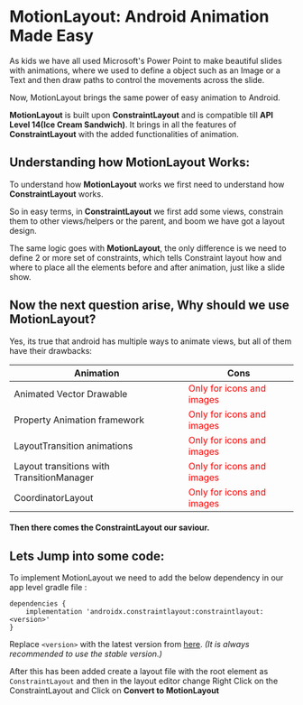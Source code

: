 # MotionLayout: Android Animation Made Easy

As kids we have all used Microsoft's Power Point to make beautiful slides with animations, where we used to define a object such as an Image or a Text and then draw paths to control the movements across the slide.

Now, MotionLayout brings the same power of easy animation to Android. 

**MotionLayout** is built upon **ConstraintLayout** and is compatible till **API Level 14(Ice Cream Sandwich)**. It brings in all the features of **ConstraintLayout** with the added functionalities of animation.

## Understanding how **MotionLayout** Works:

To understand how **MotionLayout** works we first need to understand how **ConstraintLayout** works. 

So in easy terms, in **ConstraintLayout** we first add some views, constrain them to other views/helpers or the parent, and boom we have got a layout design.

The same logic goes with **MotionLayout**, the only difference is we need to define 2 or more set of constraints, which tells Constraint layout how and where to place all the elements before and after animation, just like a slide show.

## Now the next question arise, Why should we use **MotionLayout**?

Yes, its true that android has multiple ways to animate views, but all of them have their drawbacks:

|Animation| Cons |
|-|-|
|Animated Vector Drawable|<span style="color: red;">Only for icons and images</span>|
|Property Animation framework |<span style="color: red;">Only for icons and images</span> |
|LayoutTransition animations|<span style="color: red;">Only for icons and images</span> |
|Layout transitions with TransitionManager|<span style="color: red;">Only for icons and images</span>|
|CoordinatorLayout|<span style="color: red;">Only for icons and images</span>|

#### Then there comes the **ConstraintLayout** our saviour.

## Lets Jump into some code:

To implement MotionLayout we need to add the below dependency in our app level gradle file :

```
dependencies {
    implementation 'androidx.constraintlayout:constraintlayout:<version>'
}
```

Replace `<version>` with the latest version from <a href="https://mvnrepository.com/artifact/androidx.constraintlayout/constraintlayout">here</a>. *(It is always recommended to use the stable version.)*

After this has been added create a layout file with the root element as `ConstraintLayout` and then in the layout editor change Right Click on the ConstraintLayout and Click on **Convert to MotionLayout**


